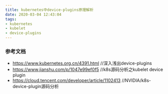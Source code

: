 ```yaml
---
title: kubernetes中device-plugins原理解析
date: 2020-03-04 12:43:04
tags:
- kubernetes
- kubelet
- device-plugins
---
```


### 参考文档
- https://www.kubernetes.org.cn/4391.html //深入浅出device-plugins
- https://www.jianshu.com/p/1047e99ef0f5 //k8s源码分析之kubelet device plugin
- https://cloud.tencent.com/developer/article/1102413 //NVIDIA/k8s-device-plugin源码分析
